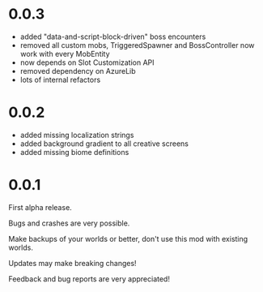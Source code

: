# 0.0.3

- added "data-and-script-block-driven" boss encounters
- removed all custom mobs, TriggeredSpawner and BossController now work with every MobEntity
- now depends on Slot Customization API
- removed dependency on AzureLib
- lots of internal refactors

# 0.0.2

- added missing localization strings
- added background gradient to all creative screens
- added missing biome definitions

# 0.0.1

First alpha release.

Bugs and crashes are very possible.

Make backups of your worlds or better, don't use this mod with existing worlds.

Updates may make breaking changes!

Feedback and bug reports are very appreciated!

#